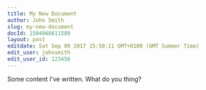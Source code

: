 ```yaml
---
title: My New Document
author: John Smith
slug: my-new-document
docId: 1504968611589
layout: post
editdate: Sat Sep 09 2017 15:50:11 GMT+0100 (GMT Summer Time)
edit_user: johnsmith
edit_user_id: 123456
---
```

Some content I've written. What do you thing?